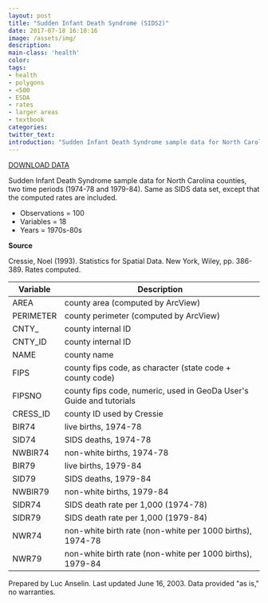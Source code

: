 ```yaml
---
layout: post
title: "Sudden Infant Death Syndrome (SIDS2)"
date: 2017-07-18 16:10:16
image: /assets/img/
description:
main-class: 'health'
color:
tags:
- health
- polygons
- <500
- ESDA
- rates
- larger areas
- textbook
categories:
twitter_text:
introduction: "Sudden Infant Death Syndrome sample data for North Carolina counties (1974-84)"
---
```


<script>
var map = L.map('map');
L.tileLayer('https://api.tiles.mapbox.com/v4/{id}/{z}/{x}/{y}.png?access_token=pk.eyJ1IjoibWFwYm94IiwiYSI6ImNpejY4NXVycTA2emYycXBndHRqcmZ3N3gifQ.rJcFIG214AriISLbB6B5aw', {
maxZoom: 18,
attribution: 'Map data &copy; <a href="http://openstreetmap.org">OpenStreetMap</a> contributors, ' +
'<a href="http://creativecommons.org/licenses/by-sa/2.0/">CC-BY-SA</a>, ' +
'Imagery © <a href="http://mapbox.com">Mapbox</a>',
id: 'mapbox.light'
}).addTo(map);

map.scrollWheelZoom.disable();
map.touchZoom.disable();
var enableMapInteraction = function () {
map.scrollWheelZoom.enable();
map.touchZoom.enable();
}
$('#map').on('click touch', enableMapInteraction);
$('#map').on('mouseout', function(){ map.scrollWheelZoom.disable();});

var smallIcon = L.icon({
iconUrl: 'http://www.hckrecruitment.nic.in/images/blue.png',
iconSize: [16, 16], // size of the icon
});

function onEachFeature(feature, layer) {
//console.log(feature);
var txt = "";
for (var fname in feature.properties) {
txt += fname;
txt += " : ";
txt += feature.properties[fname];
txt += "<br/>";
}
layer.bindPopup(txt);
}


// load GeoJSON from an external file
// load GeoJSON from an external file
$.getJSON("../data/sids2.geojson",function(data){
// add GeoJSON layer to the map once the file is loaded
var json = L.geoJson(data, {
pointToLayer: function(feature, latlng) {

return L.marker(latlng, {
icon: smallIcon
});
},
onEachFeature: onEachFeature
});
json.addTo(map);
map.fitBounds(json.getBounds());
});
</script>

[DOWNLOAD DATA](../data/sids2.zip)

Sudden Infant Death Syndrome sample data for North Carolina counties, two time periods (1974-78 and 1979-84). Same as SIDS data set, except that the computed rates are included.


* Observations = 100
* Variables = 18
* Years = 1970s-80s

**Source**

Cressie, Noel (1993). Statistics for Spatial Data. New York, Wiley, pp. 386-389. Rates computed.


  |Variable   | Description|
  |---|---|
  |AREA       | county area (computed by ArcView)|
  |PERIMETER  | county perimeter (computed by ArcView)|
  |CNTY\_     | county internal ID|
  |CNTY\_ID    |county internal ID|
  |NAME        |county name|
  |FIPS        |county fips code, as character (state code + county code)|
  |FIPSNO      |county fips code, numeric, used in GeoDa User's Guide and tutorials|
  |CRESS\_ID |  county ID used by Cressie|
  |BIR74      | live births, 1974-78|
  |SID74       |SIDS deaths, 1974-78|
  |NWBIR74|     non-white births, 1974-78|
  |BIR79   |    live births, 1979-84|
  |SID79    |   SIDS deaths, 1979-84|
  |NWBIR79   |  non-white births, 1979-84|
  |SIDR74     | SIDS death rate per 1,000 (1974-78)|
  |SIDR79     | SIDS death rate per 1,000 (1979-84)|
  |NWR74     |  non-white birth rate (non-white per 1000 births), 1974-78|
  |NWR79     |  non-white birth rate (non-white per 1000 births), 1979-84|


Prepared by Luc Anselin. Last updated June 16, 2003. Data provided "as is," no warranties.
